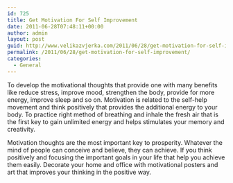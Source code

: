 ```yaml
---
id: 725
title: Get Motivation For Self Improvement
date: 2011-06-28T07:48:11+00:00
author: admin
layout: post
guid: http://www.velikazvjerka.com/2011/06/28/get-motivation-for-self-improvement/
permalink: /2011/06/28/get-motivation-for-self-improvement/
categories:
  - General
---
```

To develop the motivational thoughts that provide one with many benefits like reduce stress, improve mood, strengthen the body, provide for more energy, improve sleep and so on. Motivation is related to the self-help movement and think positively that provides the additional energy to your body. To practice right method of breathing and inhale the fresh air that is the first key to gain unlimited energy and helps stimulates your memory and creativity. 

Motivation thoughts are the most important key to prosperity. Whatever the mind of people can conceive and believe, they can achieve. If you think positively and focusing the important goals in your life that help you achieve them easily. Decorate your home and office with motivational posters and art that improves your thinking in the positive way.